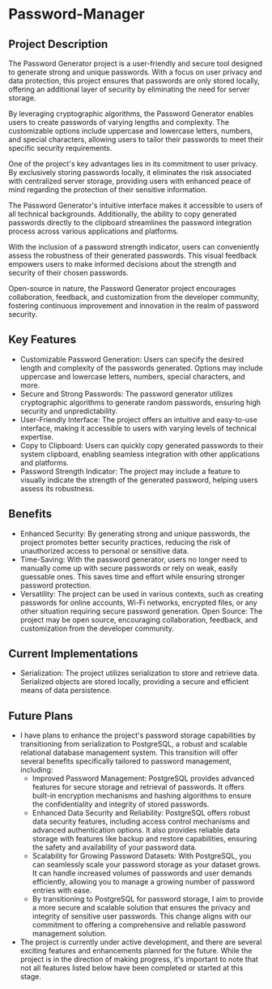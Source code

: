 # Password-Manager

## Project Description
The Password Generator project is a user-friendly and secure tool designed to generate strong and unique passwords. With a focus on user privacy and data protection, this project ensures that passwords are only stored locally, offering an additional layer of security by eliminating the need for server storage.

By leveraging cryptographic algorithms, the Password Generator enables users to create passwords of varying lengths and complexity. The customizable options include uppercase and lowercase letters, numbers, and special characters, allowing users to tailor their passwords to meet their specific security requirements.

One of the project's key advantages lies in its commitment to user privacy. By exclusively storing passwords locally, it eliminates the risk associated with centralized server storage, providing users with enhanced peace of mind regarding the protection of their sensitive information.

The Password Generator's intuitive interface makes it accessible to users of all technical backgrounds. Additionally, the ability to copy generated passwords directly to the clipboard streamlines the password integration process across various applications and platforms.

With the inclusion of a password strength indicator, users can conveniently assess the robustness of their generated passwords. This visual feedback empowers users to make informed decisions about the strength and security of their chosen passwords.

Open-source in nature, the Password Generator project encourages collaboration, feedback, and customization from the developer community, fostering continuous improvement and innovation in the realm of password security.

## Key Features
- Customizable Password Generation: Users can specify the desired length and complexity of the passwords generated. Options may include uppercase and lowercase letters, numbers, special characters, and more.
- Secure and Strong Passwords: The password generator utilizes cryptographic algorithms to generate random passwords, ensuring high security and unpredictability.
- User-Friendly Interface: The project offers an intuitive and easy-to-use interface, making it accessible to users with varying levels of technical expertise.
- Copy to Clipboard: Users can quickly copy generated passwords to their system clipboard, enabling seamless integration with other applications and platforms.
- Password Strength Indicator: The project may include a feature to visually indicate the strength of the generated password, helping users assess its robustness.

## Benefits
- Enhanced Security: By generating strong and unique passwords, the project promotes better security practices, reducing the risk of unauthorized access to personal or sensitive data.
- Time-Saving: With the password generator, users no longer need to manually come up with secure passwords or rely on weak, easily guessable ones. This saves time and effort while ensuring stronger password protection.
- Versatility: The project can be used in various contexts, such as creating passwords for online accounts, Wi-Fi networks, encrypted files, or any other situation requiring secure password generation.
Open Source: The project may be open source, encouraging collaboration, feedback, and customization from the developer community.

## Current Implementations
- Serialization: The project utilizes serialization to store and retrieve data. Serialized objects are stored locally, providing a secure and efficient means of data persistence.

## Future Plans
- I have plans to enhance the project's password storage capabilities by transitioning from serialization to PostgreSQL, a robust and scalable relational database management system. This transition will offer several benefits specifically tailored to password management, including:
  - Improved Password Management: PostgreSQL provides advanced features for secure storage and retrieval of passwords. It offers built-in encryption mechanisms and hashing algorithms to ensure the confidentiality and integrity of stored passwords.
  - Enhanced Data Security and Reliability: PostgreSQL offers robust data security features, including access control mechanisms and advanced authentication options. It also provides reliable data storage with features like backup and restore capabilities, ensuring the safety and availability of your password data.
  - Scalability for Growing Password Datasets: With PostgreSQL, you can seamlessly scale your password storage as your dataset grows. It can handle increased volumes of passwords and user demands efficiently, allowing you to manage a growing number of password entries with ease.
  - By transitioning to PostgreSQL for password storage, I aim to provide a more secure and scalable solution that ensures the privacy and integrity of sensitive user passwords. This change aligns with our commitment to offering a comprehensive and reliable password management solution.
- The project is currently under active development, and there are several exciting features and enhancements planned for the future. While the project is in the direction of making progress, it's important to note that not all features listed below have been completed or started at this stage.
